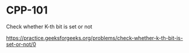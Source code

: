 # CPP-101
Check whether K-th bit is set or not













https://practice.geeksforgeeks.org/problems/check-whether-k-th-bit-is-set-or-not/0
